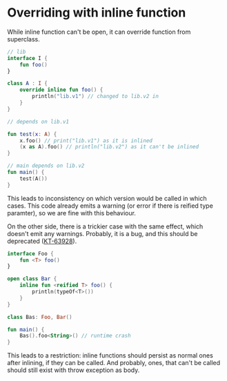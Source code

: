 # Overriding with inline function

While inline function can't be open, it can override function from superclass.

```kotlin
// lib
interface I {
    fun foo()
}

class A : I {
    override inline fun foo() {
        println("lib.v1") // changed to lib.v2 in 
    }
}

// depends on lib.v1

fun test(x: A) {
    x.foo() // print("lib.v1") as it is inlined
    (x as A).foo() // println("lib.v2") as it can't be inlined
}

// main depends on lib.v2
fun main() {
    test(A())
}
```

This leads to inconsistency on which version would be called in which cases. 
This code already emits a warning (or error if there is reified type paramter), 
so we are fine with this behaviour.

On the other side, there is a trickier case with the same effect, which doesn't emit any warnings.
Probably, it is a bug, and this should be deprecated ([KT-63928](https://youtrack.jetbrains.com/issue/KT-63928)).

```kotlin
interface Foo {
    fun <T> foo()
}

open class Bar {
    inline fun <reified T> foo() {
        println(typeOf<T>())
    }
}

class Bas: Foo, Bar()

fun main() {
    Bas().foo<String>() // runtime crash
}
```

This leads to a restriction: inline functions should persist as normal ones after inlining, if they can be called. 
And probably, ones, that can't be called should still exist with throw exception as body. 